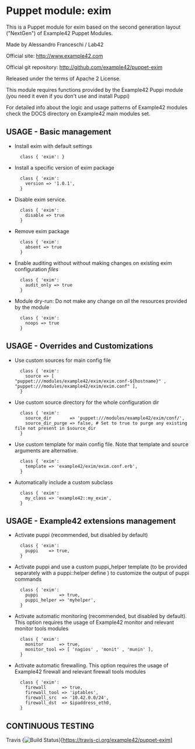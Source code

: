 # Puppet module: exim

This is a Puppet module for exim based on the second generation layout ("NextGen") of Example42 Puppet Modules.

Made by Alessandro Franceschi / Lab42

Official site: http://www.example42.com

Official git repository: http://github.com/example42/puppet-exim

Released under the terms of Apache 2 License.

This module requires functions provided by the Example42 Puppi module (you need it even if you don't use and install Puppi)

For detailed info about the logic and usage patterns of Example42 modules check the DOCS directory on Example42 main modules set.


## USAGE - Basic management

* Install exim with default settings

        class { 'exim': }

* Install a specific version of exim package

        class { 'exim':
          version => '1.0.1',
        }

* Disable exim service.

        class { 'exim':
          disable => true
        }

* Remove exim package

        class { 'exim':
          absent => true
        }

* Enable auditing without without making changes on existing exim configuration *files*

        class { 'exim':
          audit_only => true
        }

* Module dry-run: Do not make any change on *all* the resources provided by the module

        class { 'exim':
          noops => true
        }


## USAGE - Overrides and Customizations
* Use custom sources for main config file 

        class { 'exim':
          source => [ "puppet:///modules/example42/exim/exim.conf-${hostname}" , "puppet:///modules/example42/exim/exim.conf" ], 
        }


* Use custom source directory for the whole configuration dir

        class { 'exim':
          source_dir       => 'puppet:///modules/example42/exim/conf/',
          source_dir_purge => false, # Set to true to purge any existing file not present in $source_dir
        }

* Use custom template for main config file. Note that template and source arguments are alternative. 

        class { 'exim':
          template => 'example42/exim/exim.conf.erb',
        }

* Automatically include a custom subclass

        class { 'exim':
          my_class => 'example42::my_exim',
        }


## USAGE - Example42 extensions management 
* Activate puppi (recommended, but disabled by default)

        class { 'exim':
          puppi    => true,
        }

* Activate puppi and use a custom puppi_helper template (to be provided separately with a puppi::helper define ) to customize the output of puppi commands 

        class { 'exim':
          puppi        => true,
          puppi_helper => 'myhelper', 
        }

* Activate automatic monitoring (recommended, but disabled by default). This option requires the usage of Example42 monitor and relevant monitor tools modules

        class { 'exim':
          monitor      => true,
          monitor_tool => [ 'nagios' , 'monit' , 'munin' ],
        }

* Activate automatic firewalling. This option requires the usage of Example42 firewall and relevant firewall tools modules

        class { 'exim':       
          firewall      => true,
          firewall_tool => 'iptables',
          firewall_src  => '10.42.0.0/24',
          firewall_dst  => $ipaddress_eth0,
        }


## CONTINUOUS TESTING

Travis {<img src="https://travis-ci.org/example42/puppet-exim.png?branch=master" alt="Build Status" />}[https://travis-ci.org/example42/puppet-exim]

